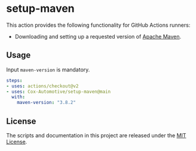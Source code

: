 # setup-maven

This action provides the following functionality for GitHub Actions runners:
- Downloading and setting up a requested version of [Apache Maven](https://maven.apache.org).

## Usage
Input `maven-version` is mandatory.

```yaml
steps:
- uses: actions/checkout@v2
- uses: Cox-Automotive/setup-maven@main
  with:
    maven-version: "3.8.2"
```
## License

The scripts and documentation in this project are released under the [MIT License](LICENSE).
